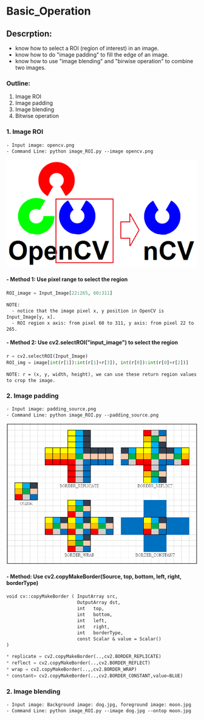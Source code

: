 # Basic_Operation

## Descrption:
- know how to select a ROI (region of interest) in an image.
- know how to do "image padding" to fill the edge of an image.
- know how to use "image blending" and "birwise operation" to combine two images.

### Outline:
1. Image ROI
2. Image padding
3. Image blending
4. Bitwise operation

### 1. Image ROI 
```
- Input image: opencv.png
- Command Line: python image_ROI.py --image opencv.png
```
![](README_IMG/ROI_result.png)

#### - Method 1: Use pixel range to select the region
```python
ROI_image = Input_Image[22:265, 60:311]
```
```
NOTE: 
  - notice that the image pixel x, y position in OpenCV is Input_Image[y, x].
  - ROI region x axis: from pixel 60 to 311, y axis: from pixel 22 to 265.
```
#### - Method 2: Use cv2.selectROI("input_image") to select the region
```python
r = cv2.selectROI(Input_Image)
ROI_img = image[int(r[1]):int(r[1]+r[3]), int(r[0]):int(r[0]+r[2])]
```
```
NOTE: r = (x, y, width, height), we can use these return region values to crop the image.
```

### 2. Image padding
```
- Input image: padding_source.png
- Command Line: python image_ROI.py --padding_source.png
```
![](README_IMG/image_padding.png)

#### - Method: Use cv2.copyMakeBorder(Source, top, bottom, left, right, borderType)
```
void cv::copyMakeBorder	( InputArray src,
                          OutputArray dst,
                          int 	top,
                          int 	bottom,
                          int 	left,
                          int 	right,
                          int 	borderType,
                          const Scalar & value = Scalar() 
)	
```
```python
* replicate = cv2.copyMakeBorder(..,cv2.BORDER_REPLICATE)
* reflect = cv2.copyMakeBorder(..,cv2.BORDER_REFLECT)
* wrap = cv2.copyMakeBorder(..,,cv2.BORDER_WRAP)
* constant= cv2.copyMakeBorder(..,cv2.BORDER_CONSTANT,value=BLUE)
```

### 2. Image blending
```
- Input image: Background image: dog.jpg, foreground image: moon.jpg
- Command Line: python image_ROI.py --image dog.jpg --ontop moon.jpg
```
